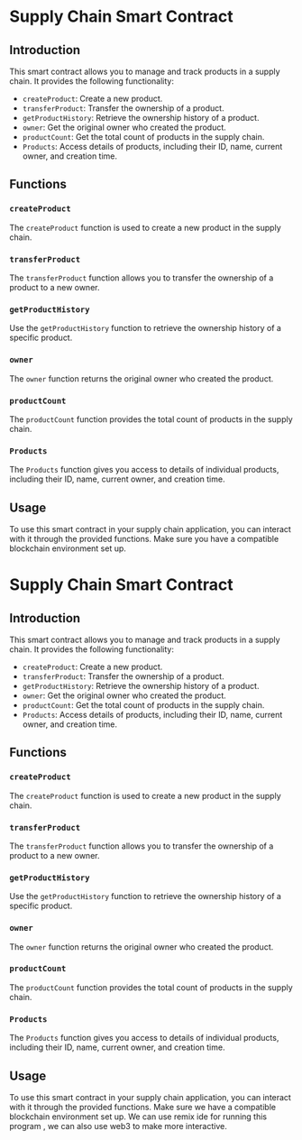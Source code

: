 # Supply Chain Smart Contract

## Introduction

This smart contract allows you to manage and track products in a supply chain. It provides the following functionality:

- `createProduct`: Create a new product.
- `transferProduct`: Transfer the ownership of a product.
- `getProductHistory`: Retrieve the ownership history of a product.
- `owner`: Get the original owner who created the product.
- `productCount`: Get the total count of products in the supply chain.
- `Products`: Access details of products, including their ID, name, current owner, and creation time.

## Functions

### `createProduct`

The `createProduct` function is used to create a new product in the supply chain.

### `transferProduct`

The `transferProduct` function allows you to transfer the ownership of a product to a new owner.

### `getProductHistory`

Use the `getProductHistory` function to retrieve the ownership history of a specific product.

### `owner`

The `owner` function returns the original owner who created the product.

### `productCount`

The `productCount` function provides the total count of products in the supply chain.

### `Products`

The `Products` function gives you access to details of individual products, including their ID, name, current owner, and creation time.

## Usage

To use this smart contract in your supply chain application, you can interact with it through the provided functions. Make sure you have a compatible blockchain environment set up.

# Supply Chain Smart Contract

## Introduction

This smart contract allows you to manage and track products in a supply chain. It provides the following functionality:

- `createProduct`: Create a new product.
- `transferProduct`: Transfer the ownership of a product.
- `getProductHistory`: Retrieve the ownership history of a product.
- `owner`: Get the original owner who created the product.
- `productCount`: Get the total count of products in the supply chain.
- `Products`: Access details of products, including their ID, name, current owner, and creation time.

## Functions

### `createProduct`

The `createProduct` function is used to create a new product in the supply chain.

### `transferProduct`

The `transferProduct` function allows you to transfer the ownership of a product to a new owner.

### `getProductHistory`

Use the `getProductHistory` function to retrieve the ownership history of a specific product.

### `owner`

The `owner` function returns the original owner who created the product.

### `productCount`

The `productCount` function provides the total count of products in the supply chain.

### `Products`

The `Products` function gives you access to details of individual products, including their ID, name, current owner, and creation time.

## Usage

To use this smart contract in your supply chain application, you can interact with it through the provided functions. Make sure we have a compatible blockchain environment set up. We can use remix ide for running this program , we can also use web3 to make more interactive.



